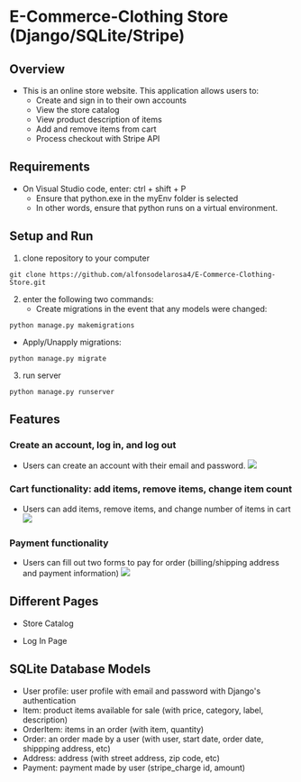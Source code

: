 # E-Commerce-Clothing Store (Django/SQLite/Stripe)

## Overview
- This is an online store website. This application allows users to:
    - Create and sign in to their own accounts
    - View the store catalog
    - View product description of items
    - Add and remove items from cart
    - Process checkout with Stripe API

## Requirements
- On Visual Studio code, enter: ctrl + shift + P
    - Ensure that python.exe in the myEnv folder is selected
    - In other words, ensure that python runs on a virtual environment.

## Setup and Run
1. clone repository to your computer
```
git clone https://github.com/alfonsodelarosa4/E-Commerce-Clothing-Store.git
```
2. enter the following two commands:
    - Create migrations in the event that any models were changed:
```
python manage.py makemigrations
```
- Apply/Unapply migrations:
```
python manage.py migrate
```
3. run server
```
python manage.py runserver
```

## Features

### Create an account, log in, and log out
- Users can create an account with their email and password.
![](https://github.com/alfonsodelarosa4/blob/main/E-Commerce-Clothing-Store/demo_gifs/Django-Account.gif)

### Cart functionality: add items, remove items, change item count
- Users can add items, remove items, and change number of items in cart
![](https://github.com/alfonsodelarosa4/blob/main/E-Commerce-Clothing-Store/demo_gifs/Django-Cart.gif)

### Payment functionality
- Users can fill out two forms to pay for order (billing/shipping address and payment information)
![](https://github.com/alfonsodelarosa4/blob/main/E-Commerce-Clothing-Store/demo_gifs/Django-Payment.gif)

## Different Pages
- Store Catalog

- Log In Page

## SQLite Database Models
- User profile: user profile with email and password with Django's authentication
- Item: product items available for sale (with price, category, label, description)
- OrderItem: items in an order (with item, quantity)
- Order: an order made by a user (with user, start date, order date, shippping address, etc)
- Address: address (with street address, zip code, etc)
- Payment: payment made by user (stripe_charge id, amount)
